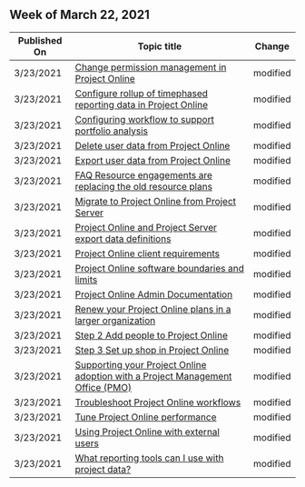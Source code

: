 <!-- This file is generated automatically each week. Changes made to this file will be overwritten.-->



## Week of March 22, 2021


| Published On |Topic title | Change |
|------|------------|--------|
| 3/23/2021 | [Change permission management in Project Online](/ProjectOnline/change-permission-management-in-project-online) | modified |
| 3/23/2021 | [Configure rollup of timephased reporting data in Project Online](/ProjectOnline/configure-rollup-of-timephased-reporting-data-in-project-online) | modified |
| 3/23/2021 | [Configuring workflow to support portfolio analysis](/ProjectOnline/configuring-workflow-and-portfolio-analysis) | modified |
| 3/23/2021 | [Delete user data from Project Online](/ProjectOnline/delete-user-data-from-project-online) | modified |
| 3/23/2021 | [Export user data from Project Online](/ProjectOnline/export-user-data-from-project-online) | modified |
| 3/23/2021 | [FAQ Resource engagements are replacing the old resource plans](/ProjectOnline/faq-resource-engagements-are-replacing-the-old-resource-plans) | modified |
| 3/23/2021 | [Migrate to Project Online from Project Server](/ProjectOnline/migrate-to-project-online-from-project-server) | modified |
| 3/23/2021 | [Project Online and Project Server export data definitions](/ProjectOnline/project-online-and-project-server-export-data-definitions) | modified |
| 3/23/2021 | [Project Online client requirements](/ProjectOnline/project-online-client-requirements) | modified |
| 3/23/2021 | [Project Online software boundaries and limits](/ProjectOnline/project-online-software-boundaries-and-limits) | modified |
| 3/23/2021 | [Project Online Admin Documentation](/ProjectOnline/project-online) | modified |
| 3/23/2021 | [Renew your Project Online plans in a larger organization](/ProjectOnline/renew-your-project-online-plans-in-a-larger-organization) | modified |
| 3/23/2021 | [Step 2 Add people to Project Online](/ProjectOnline/step-2-add-people-to-project-online) | modified |
| 3/23/2021 | [Step 3 Set up shop in Project Online](/ProjectOnline/step-3-set-up-shop-in-project-online) | modified |
| 3/23/2021 | [Supporting your Project Online adoption with a Project Management Office (PMO)](/ProjectOnline/supporting-your-project-online-adoption-with-a-project-management-office-pmo) | modified |
| 3/23/2021 | [Troubleshoot Project Online workflows](/ProjectOnline/troubleshoot-project-online-workflows) | modified |
| 3/23/2021 | [Tune Project Online performance](/ProjectOnline/tune-project-online-performance) | modified |
| 3/23/2021 | [Using Project Online with external users](/ProjectOnline/using-project-online-with-external-users) | modified |
| 3/23/2021 | [What reporting tools can I use with project data?](/ProjectOnline/what-reporting-tools-can-i-use-with-project-data) | modified |
